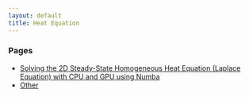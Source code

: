 ```yaml
---
layout: default
title: Heat Equation
---
```


### Pages
- [Solving the 2D Steady-State Homogeneous Heat Equation (Laplace Equation) with CPU and GPU using Numba](gaussSeidelNumba.md)
- [Other](Numba.md)

